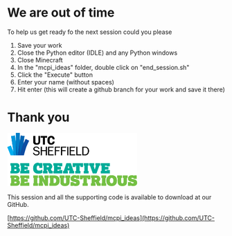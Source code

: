 # We are out of time

To help us get ready fo the next session could you please

1. Save your work
2. Close the Python editor (IDLE) and any Python windows
2. Close Minecraft
3. In the "mcpi_ideas" folder, double click on "end_session.sh"
4. Click the "Execute" button
5. Enter your name (without spaces)
6. Hit enter (this will create a github branch for your work and save it there)

# Thank you

![UTC Logo](images/UTC_Logo.png)

This session and all the supporting code is available to download at our GitHub.

[https://github.com/UTC-Sheffield/mcpi_ideas](https://github.com/UTC-Sheffield/mcpi_ideas)
